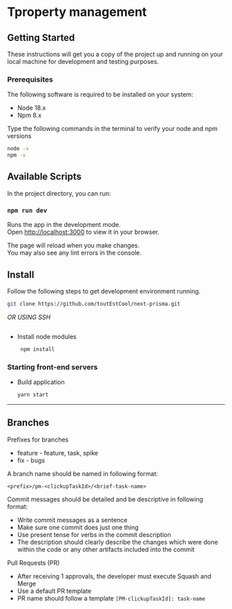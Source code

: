 # Tproperty management

## Getting Started

These instructions will get you a copy of the project up and running on your local machine for development and testing purposes.

### Prerequisites

The following software is required to be installed on your system:

* Node 18.x
* Npm 8.x

Type the following commands in the terminal to verify your node and npm versions

```bash
node -v
npm -v
```

## Available Scripts

In the project directory, you can run:

### `npm run dev`

Runs the app in the development mode.\
Open [http://localhost:3000](http://localhost:3000) to view it in your browser.

The page will reload when you make changes.\
You may also see any lint errors in the console.

## Install

Follow the following steps to get development environment running.



  ```bash
  git clone https://github.com/toutEstCool/next-prisma.git
  ```

  _OR USING SSH_

  ```bash
  
  ```

* Install node modules

   ```bash
    npm install
   ```


### Starting front-end servers

* Build application

  ```bash
  yarn start
  ```
---

## Branches

Prefixes for branches
* feature - feature, task, spike
* fix - bugs

A branch name should be named in following format:

`<prefix>/pm-<clickupTaskId>/<brief-task-name>`

Commit messages should be detailed and be descriptive in following format:

- Write commit messages as a sentence
- Make sure one commit does just one thing
- Use present tense for verbs in the commit description
- The description should clearly describe the changes which were done within the code or any other artifacts included into the commit

Pull Requests (PR)
- After receiving 1 approvals, the developer must execute Squash and Merge
- Use a default PR template
- PR name should follow a template `[PM-clickupTaskId]: task-name`
